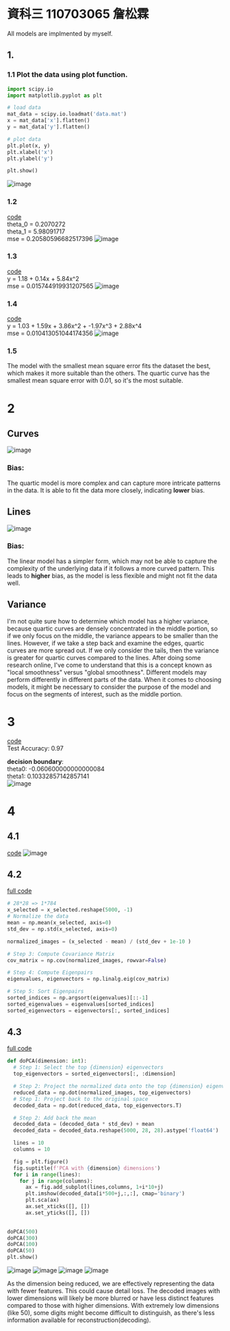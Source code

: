 # 資科三 110703065 詹松霖
All models are implmented by myself.
## 1. 
### 1.1 Plot the data using plot function.
```python
import scipy.io
import matplotlib.pyplot as plt

# load data
mat_data = scipy.io.loadmat('data.mat')
x = mat_data['x'].flatten()
y = mat_data['y'].flatten()

# plot data
plt.plot(x, y)
plt.xlabel('x')
plt.ylabel('y')

plt.show()
```
![image](https://github.com/SpeedReach/deep_learning_hw1/blob/main/images/plot_data.jpg?raw=true)

### 1.2   
[code](https://github.com/SpeedReach/deep_learning_hw1/blob/main/least_square_line.py)  
theta_0 = 0.2070272  
theta_1 = 5.98091717  
mse = 0.20580596682517396
![image](https://github.com/SpeedReach/deep_learning_hw1/blob/main/images/lsql.jpg?raw=true)

### 1.3  
[code](https://github.com/SpeedReach/deep_learning_hw1/blob/main/least_square_poly1.py)  
y = 1.18 + 0.14x + 5.84x^2  
mse = 0.015744919931207565
![image](https://github.com/SpeedReach/deep_learning_hw1/blob/main/images/lsqpl1.jpg?raw=true)

### 1.4
[code](https://github.com/SpeedReach/deep_learning_hw1/blob/main/least_square_poly2.py)  
y = 1.03 + 1.59x + 3.86x^2 + -1.97x^3 + 2.88x^4  
mse = 0.010413051044174356
![image](https://github.com/SpeedReach/deep_learning_hw1/blob/main/images/lsqpl2.png?raw=true)

### 1.5
The model with the smallest mean square error fits the dataset the best, which makes it more suitable than the others.
The quartic curve has the smallest mean square error with 0.01, so it's the most suitable.

# 2
## Curves
![image](https://github.com/SpeedReach/deep_learning_hw1/blob/main/images/var_bias_curves.png?raw=true)
### Bias:
The quartic model is more complex and can capture more intricate patterns in the data. It is able to fit the data more closely, indicating **lower** bias.


## Lines
![image](https://github.com/SpeedReach/deep_learning_hw1/blob/main/images/var_bias_lines.png?raw=true)
### Bias:
The linear model has a simpler form, which may not be able to capture the complexity of the underlying data if it follows a more curved pattern. This leads to **higher** bias, as the model is less flexible and might not fit the data well.

## Variance
I'm not quite sure how to determine which model has a higher variance, because quartic curves are densely concentrated in the middle portion, so if we only focus on the middle, the variance appears to be smaller than the lines. However, if we take a step back and examine the edges, quartic curves are more spread out. If we only consider the tails, then the variance is greater for quartic curves compared to the lines.
After doing some research online, I've come to understand that this is a concept known as "local smoothness" versus "global smoothness". Different models may perform differently in different parts of the data. When it comes to choosing models, it might be necessary to consider the purpose of the model and focus on the segments of interest, such as the middle portion.

# 3
[code](https://github.com/SpeedReach/deep_learning_hw1/blob/main/logistic_reg2.py)  
Test Accuracy: 0.97  

**decision boundary**:  
theta0: -0.060600000000000084  
theta1: 0.10332857142857141  
![image](https://github.com/SpeedReach/deep_learning_hw1/blob/main/images/logistic_regression.png?raw=true)

# 4
## 4.1
[code](https://github.com/SpeedReach/deep_learning_hw1/blob/main/mnist_show.py)
![image](https://github.com/SpeedReach/deep_learning_hw1/blob/main/images/random50.png?raw=true)

## 4.2
[full code](https://github.com/SpeedReach/deep_learning_hw1/blob/main/mnist.py)
```python
# 28*28 => 1*784
x_selected = x_selected.reshape(5000, -1)
# Normalize the data
mean = np.mean(x_selected, axis=0)
std_dev = np.std(x_selected, axis=0)

normalized_images = (x_selected - mean) / (std_dev + 1e-10 )

# Step 3: Compute Covariance Matrix
cov_matrix = np.cov(normalized_images, rowvar=False)

# Step 4: Compute Eigenpairs
eigenvalues, eigenvectors = np.linalg.eig(cov_matrix)

# Step 5: Sort Eigenpairs
sorted_indices = np.argsort(eigenvalues)[::-1]
sorted_eigenvalues = eigenvalues[sorted_indices]
sorted_eigenvectors = eigenvectors[:, sorted_indices]
```

## 4.3
[full code](https://github.com/SpeedReach/deep_learning_hw1/blob/main/mnist.py)
```python
def doPCA(dimension: int):
  # Step 1: Select the top {dimension} eigenvectors
  top_eigenvectors = sorted_eigenvectors[:, :dimension]

  # Step 2: Project the normalized data onto the top {dimension} eigenvectors
  reduced_data = np.dot(normalized_images, top_eigenvectors)
  # Step 1: Project back to the original space
  decoded_data = np.dot(reduced_data, top_eigenvectors.T)

  # Step 2: Add back the mean
  decoded_data = (decoded_data * std_dev) + mean
  decoded_data = decoded_data.reshape(5000, 28, 28).astype('float64')

  lines = 10
  columns = 10

  fig = plt.figure()
  fig.suptitle(f'PCA with {dimension} dimensions')
  for i in range(lines):
    for j in range(columns):
      ax = fig.add_subplot(lines,columns, 1+i*10+j)
      plt.imshow(decoded_data[i*500+j,:,:], cmap='binary')
      plt.sca(ax)
      ax.set_xticks([], [])
      ax.set_yticks([], [])

  
doPCA(500)
doPCA(300)
doPCA(100)
doPCA(50)
plt.show()
```
![image](https://github.com/SpeedReach/deep_learning_hw1/blob/main/images/PAC_500.jpg?raw=true)
![image](https://github.com/SpeedReach/deep_learning_hw1/blob/main/images/PAC_300.jpg?raw=true)
![image](https://github.com/SpeedReach/deep_learning_hw1/blob/main/images/PAC_100.jpg?raw=true)
![image](https://github.com/SpeedReach/deep_learning_hw1/blob/main/images/PAC_50.jpg?raw=true)

As the dimension being reduced, we are effectively representing the data with fewer features. This could cause detail loss. The decoded images with lower dimensions will likely be more blurred or have less distinct features compared to those with higher dimensions. With extremely low dimensions (like 50), some digits might become difficult to distinguish, as there's less information available for reconstruction(decoding).